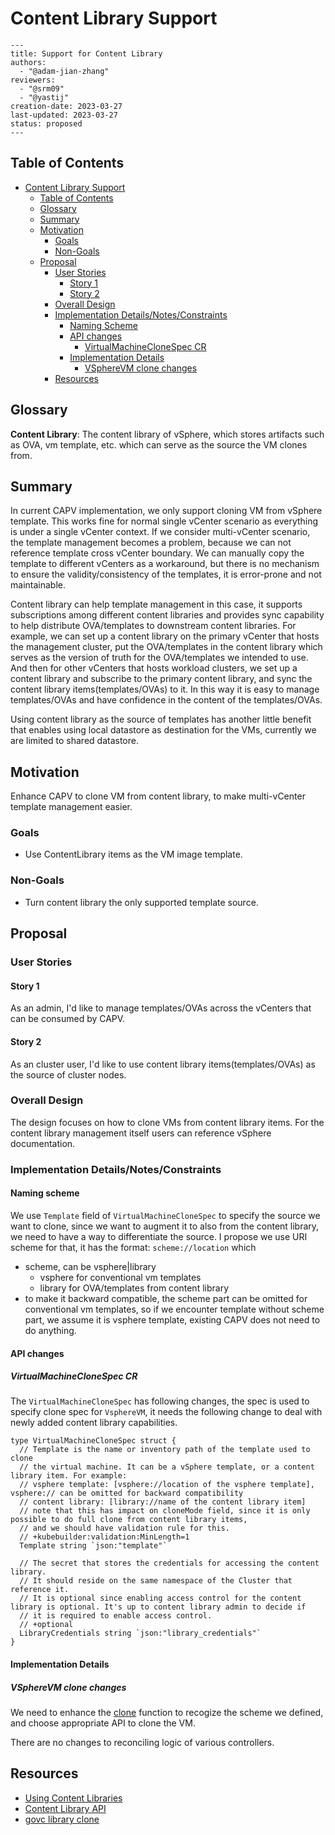 # Content Library Support

```text
---
title: Support for Content Library
authors:
  - "@adam-jian-zhang"
reviewers:  
  - "@srm09"
  - "@yastij"
creation-date: 2023-03-27
last-updated: 2023-03-27
status: proposed
---
```

## Table of Contents

* [Content Library Support](#Content-Library-Support)
  * [Table of Contents](#table-of-contents)
  * [Glossary](#glossary)
  * [Summary](#summary)
  * [Motivation](#motivation)
    * [Goals](#goals)
    * [Non-Goals](#non-goals)
  * [Proposal](#proposal)
    * [User Stories](#user-stories)
      * [Story 1](#story-1)
      * [Story 2](#story-2)
    * [Overall Design](#overall-design)
    * [Implementation Details/Notes/Constraints](#implementation-detailsnotesconstraints)
      * [Naming Scheme](#naming-scheme)
      * [API changes](#api-changes)
        * [VirtualMachineCloneSpec CR](#virtualmachineclonespec-cr)
      * [Implementation Details](#implementation-details)
        * [VSphereVM clone changes](#vspherevm-clone-changes)
    * [Resources](#resources)

## Glossary

**Content Library**: The content library of vSphere, which stores artifacts such as OVA, vm template, etc. which can serve as the source the VM clones from.

## Summary

In current CAPV implementation, we only support cloning VM from vSphere template. This works fine for normal single vCenter
scenario as everything is under a single vCenter context. If we consider multi-vCenter scenario, the template management becomes
a problem, because we can not reference template cross vCenter boundary. We can manually copy the template to different vCenters as a workaround, but there is no mechanism to ensure the validity/consistency of the templates, it is error-prone and not maintainable.

Content library can help template management in this case, it supports subscriptions among different content libraries and provides sync capability to help distribute OVA/templates to downstream content libraries. For example, we can set up a content library on the primary vCenter that hosts the management cluster, put the OVA/templates in the content library which serves as the version of truth for the OVA/templates we intended to use. And then for other vCenters that
hosts workload clusters, we set up a content library and subscribe to the primary content library, and sync the content library items(templates/OVAs) to it. In this way it is easy to manage templates/OVAs and have confidence in the content of the templates/OVAs.

Using content library as the source of templates has another little benefit that enables using local datastore as destination for the VMs, currently we are limited to shared datastore.

## Motivation

Enhance CAPV to clone VM from content library, to make multi-vCenter template management easier.

### Goals

* Use ContentLibrary items as the VM image template.

### Non-Goals

* Turn content library the only supported template source.

## Proposal

### User Stories

#### Story 1

As an admin, I'd like to manage templates/OVAs across the vCenters that can be consumed by CAPV.

#### Story 2

As an cluster user, I'd like to use content library items(templates/OVAs) as the source of cluster nodes.

### Overall Design

The design focuses on how to clone VMs from content library items. For the content library management itself users can reference vSphere documentation.

### Implementation Details/Notes/Constraints

#### Naming scheme

We use `Template` field of `VirtualMachineCloneSpec` to specify the source we want to clone,
since we want to augment it to also from the content library, we need to have a way to differentiate the source.
I propose we use URI scheme for that, it has the format: `scheme://location` which

* scheme, can be vsphere|library
  * vsphere for conventional vm templates
  * library for OVA/templates from content library
* to make it backward compatible, the scheme part can be omitted for conventional vm templates, so if we encounter
  template without scheme part, we assume it is vsphere template, existing CAPV does not need to do anything.

#### API changes

##### VirtualMachineCloneSpec CR

The `VirtualMachineCloneSpec` has following changes, the spec is used to specify clone spec for `VsphereVM`, it needs the following change to deal with newly added content library capabilities.

```golang
type VirtualMachineCloneSpec struct {
  // Template is the name or inventory path of the template used to clone
  // the virtual machine. It can be a vSphere template, or a content library item. For example:
  // vsphere template: [vsphere://location of the vsphere template], vsphere:// can be omitted for backward compatibility
  // content library: [library://name of the content library item]
  // note that this has impact on cloneMode field, since it is only possible to do full clone from content library items,
  // and we should have validation rule for this.
  // +kubebuilder:validation:MinLength=1
  Template string `json:"template"`

  // The secret that stores the credentials for accessing the content library.
  // It should reside on the same namespace of the Cluster that reference it.
  // It is optional since enabling access control for the content library is optional. It's up to content library admin to decide if
  // it is required to enable access control.
  // +optional
  LibraryCredentials string `json:"library_credentials"`
}
```

#### Implementation Details

##### VSphereVM clone changes

We need to enhance the [clone](https://github.com/kubernetes-sigs/cluster-api-provider-vsphere/blob/19c5deb79e97a8cd9d546ec39db3f29231bbcb91/pkg/services/govmomi/vcenter/clone.go#L75) function to recogize the scheme we defined, and choose appropriate API to clone the VM.

There are no changes to reconciling logic of various controllers.

## Resources

* [Using Content Libraries](https://docs.vmware.com/en/VMware-vSphere/7.0/com.vmware.vsphere.vm_admin.doc/GUID-254B2CE8-20A8-43F0-90E8-3F6776C2C896.html)
* [Content Library API](https://developer.vmware.com/apis/vsphere-automation/latest/content/content/)
* [govc library clone](https://github.com/vmware/govmomi/blob/main/govc/library/clone.go)
